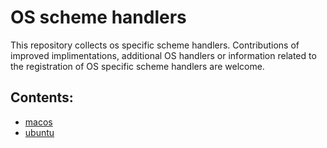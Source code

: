 # OS scheme handlers

This repository collects os specific scheme handlers. Contributions of improved implimentations, additional OS handlers or information related to the registration of OS specific scheme handlers are welcome. 

## Contents:

 * [macos](/unix-url-scheme/os-handlers/macos)
 * [ubuntu](/unix-url-scheme/os-handlers/ubuntu)
 
